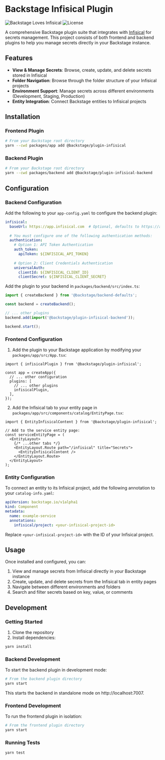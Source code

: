 # Backstage Infisical Plugin

![Backstage Loves Infisical](https://img.shields.io/badge/Backstage-loves%20Infisical-blue)
![License](https://img.shields.io/github/license/your-username/backstage-plugin-infisical)

A comprehensive Backstage plugin suite that integrates with [Infisical](https://infisical.com) for secrets management. This project consists of both frontend and backend plugins to help you manage secrets directly in your Backstage instance.

## Features

- **View & Manage Secrets**: Browse, create, update, and delete secrets stored in Infisical
- **Folder Navigation**: Browse through the folder structure of your Infisical projects
- **Environment Support**: Manage secrets across different environments (Development, Staging, Production)
- **Entity Integration**: Connect Backstage entities to Infisical projects

## Installation

### Frontend Plugin

```bash
# From your Backstage root directory
yarn --cwd packages/app add @backstage/plugin-infisical
```

### Backend Plugin

```bash
# From your Backstage root directory
yarn --cwd packages/backend add @backstage/plugin-infisical-backend
```

## Configuration

### Backend Configuration

Add the following to your `app-config.yaml` to configure the backend plugin:

```yaml
infisical:
  baseUrl: https://app.infisical.com  # Optional, defaults to https://app.infisical.com
  
  # You must configure one of the following authentication methods:
  authentication:
    # Option 1: API Token Authentication
    auth_token:
      apiToken: ${INFISICAL_API_TOKEN}
    
    # Option 2: Client Credentials Authentication
    universalAuth:
      clientId: ${INFISICAL_CLIENT_ID}
      clientSecret: ${INFISICAL_CLIENT_SECRET}
```

Add the plugin to your backend in `packages/backend/src/index.ts`:

```typescript
import { createBackend } from '@backstage/backend-defaults';

const backend = createBackend();

// ... other plugins
backend.add(import('@backstage/plugin-infisical-backend'));

backend.start();
```

### Frontend Configuration

1. Add the plugin to your Backstage application by modifying your `packages/app/src/App.tsx`:

```tsx
import { infisicalPlugin } from '@backstage/plugin-infisical';

const app = createApp({
  // ... other configuration
  plugins: [
    // ... other plugins
    infisicalPlugin,
  ],
});
```

2. Add the Infisical tab to your entity page in `packages/app/src/components/catalog/EntityPage.tsx`:

```tsx
import { EntityInfisicalContent } from '@backstage/plugin-infisical';

// Add to the service entity page:
const serviceEntityPage = (
  <EntityLayout>
    {/* ...other tabs */}
    <EntityLayout.Route path="/infisical" title="Secrets">
      <EntityInfisicalContent />
    </EntityLayout.Route>
  </EntityLayout>
);
```

### Entity Configuration

To connect an entity to its Infisical project, add the following annotation to your `catalog-info.yaml`:

```yaml
apiVersion: backstage.io/v1alpha1
kind: Component
metadata:
  name: example-service
  annotations:
    infisical/project: <your-infisical-project-id>
```

Replace `<your-infisical-project-id>` with the ID of your Infisical project.

## Usage

Once installed and configured, you can:

1. View and manage secrets from Infisical directly in your Backstage instance
2. Create, update, and delete secrets from the Infisical tab in entity pages
3. Navigate between different environments and folders
4. Search and filter secrets based on key, value, or comments

## Development

### Getting Started

1. Clone the repository
2. Install dependencies:
```bash
yarn install
```

### Backend Development

To start the backend plugin in development mode:

```bash
# From the backend plugin directory
yarn start
```

This starts the backend in standalone mode on http://localhost:7007.

### Frontend Development

To run the frontend plugin in isolation:

```bash
# From the frontend plugin directory
yarn start
```

### Running Tests

```bash
yarn test
```
